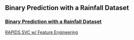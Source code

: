 ## Binary Prediction with a Rainfall Dataset

### [Binary Prediction with a Rainfall Dataset](https://www.kaggle.com/competitions/playground-series-s5e3/overview)

[RAPIDS SVC w/ Feature Engineering](https://www.kaggle.com/code/cdeotte/rapids-svc-w-feature-engineering-lb-0-856?scriptVersionId=227639044)
